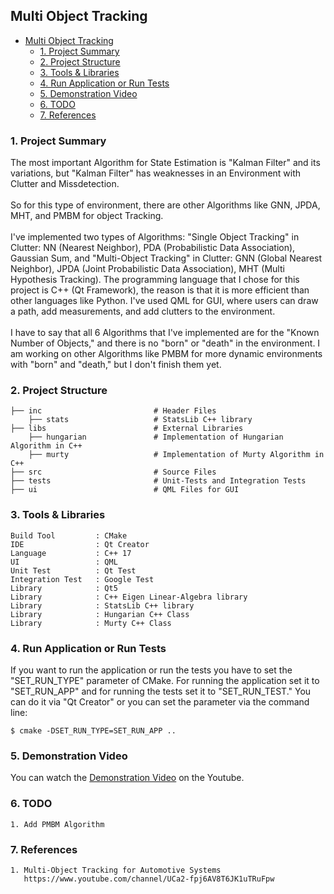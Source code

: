 
## Multi Object Tracking 

- [Multi Object Tracking](#multi-object-tracking)
  - [1. Project Summary](#1-project-summary)
  - [2. Project Structure](#2-project-structure)
  - [3. Tools & Libraries](#3-tools--libraries)
  - [4. Run Application or Run Tests](#4-run-application-or-run-tests)
  - [5. Demonstration Video](#5-demonstration-video)
  - [6. TODO](#6-todo)
  - [7. References](#7-references)


### 1. Project Summary
The most important Algorithm for State Estimation is "Kalman Filter" and its variations, but "Kalman Filter" has weaknesses in an Environment with Clutter and Missdetection. <br /> <br />
So for this type of environment, there are other Algorithms like GNN, JPDA, MHT, and PMBM for object Tracking. <br /> <br />
I've implemented two types of Algorithms: "Single Object Tracking" in Clutter: NN (Nearest Neighbor), PDA (Probabilistic Data Association), Gaussian Sum, and "Multi-Object Tracking" in Clutter: GNN (Global Nearest Neighbor), JPDA (Joint Probabilistic Data Association), MHT (Multi Hypothesis Tracking). The programming language that I chose for this project is C++ (Qt Framework), the reason is that it is more efficient than other languages like Python. I've used QML for GUI, where users can draw a path, add measurements, and add clutters to the environment. <br /> <br />
I have to say that all 6 Algorithms that I've implemented are for the "Known Number of Objects," and there is no "born" or "death" in the environment. I am working on other Algorithms like PMBM for more dynamic environments with "born" and "death," but I don't finish them yet.

### 2. Project Structure
    ├── inc                         # Header Files
        ├── stats                   # StatsLib C++ library
    ├── libs                        # External Libraries
        ├── hungarian               # Implementation of Hungarian Algorithm in C++
        ├── murty                   # Implementation of Murty Algorithm in C++
    ├── src                         # Source Files
    ├── tests                       # Unit-Tests and Integration Tests
    ├── ui                          # QML Files for GUI

### 3. Tools & Libraries
~~~
Build Tool         : CMake
IDE 	           : Qt Creator
Language           : C++ 17
UI                 : QML
Unit Test          : Qt Test
Integration Test   : Google Test
Library            : Qt5
Library            : C++ Eigen Linear-Algebra library
Library            : StatsLib C++ library
Library            : Hungarian C++ Class
Library            : Murty C++ Class
~~~


### 4. Run Application or Run Tests
If you want to run the application or run the tests you have to set the "SET_RUN_TYPE" parameter of CMake. For running the application set it to "SET_RUN_APP" and for running the tests set it to "SET_RUN_TEST." You can do it via "Qt Creator" or you can set the parameter via the command line:
```
$ cmake -DSET_RUN_TYPE=SET_RUN_APP ..
```

### 5. Demonstration Video
You can watch the [Demonstration Video]() on the Youtube.


### 6. TODO
~~~
1. Add PMBM Algorithm
~~~

### 7. References
~~~
1. Multi-Object Tracking for Automotive Systems
   https://www.youtube.com/channel/UCa2-fpj6AV8T6JK1uTRuFpw
~~~